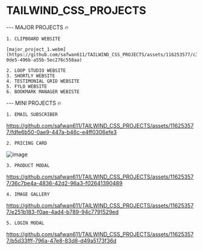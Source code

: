 # TAILWIND_CSS_PROJECTS

--- MAJOR PROJECTS 🔥

    1. CLIPBOARD WEBSITE
    
    [major_project_1.webm](https://github.com/safwan611/TAILWIND_CSS_PROJECTS/assets/116253577/c3a88773-0de5-496b-a55b-5ec276c558aa)   
    
    2. LOOP STUDIO WEBSITE
    3. SHORTLY WEBSITE
    4. TESTIMONIAL GRID WEBSITE
    5. FYLO WEBSITE
    6. BOOKMARK MANAGER WEBISTE
   
--- MINI PROJECTS 🔥

    1. EMAIL SUBSCRIBER
    
https://github.com/safwan611/TAILWIND_CSS_PROJECTS/assets/116253577/fdfe6b50-0ae9-447a-b46c-e4ff0306efe3

    2. PRICING CARD
    
![image](https://github.com/safwan611/TAILWIND_CSS_PROJECTS/assets/116253577/7b7afca9-e56a-4a8c-aa54-b7eb35838c81)    
    
    3. PRODUCT MODAL
    
https://github.com/safwan611/TAILWIND_CSS_PROJECTS/assets/116253577/36c7be4a-4836-42d2-96a3-f02641390489
    
    
    4. IMAGE GALLERY 
    
https://github.com/safwan611/TAILWIND_CSS_PROJECTS/assets/116253577/e251b183-f0ae-4ad4-b789-94c7791529ed
    
    
    5. LOGIN MODAL 
    

https://github.com/safwan611/TAILWIND_CSS_PROJECTS/assets/116253577/b5d33fff-796a-47e8-83d8-d49a5173f36d

